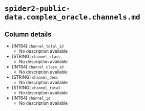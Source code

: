 # `spider2-public-data.complex_oracle.channels.md`

## Column details

* [INT64]    `channel_total_id`
  - No description available
* [STRING]    `channel_class`
  - No description available
* [INT64]    `channel_class_id`
  - No description available
* [STRING]    `channel_desc`
  - No description available
* [STRING]    `channel_total`
  - No description available
* [INT64]    `channel_id`
  - No description available

